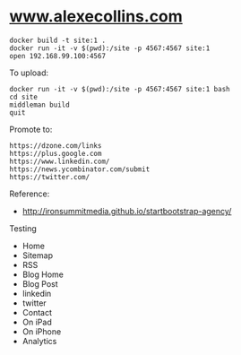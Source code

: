 www.alexecollins.com
====================

	docker build -t site:1 .
	docker run -it -v $(pwd):/site -p 4567:4567 site:1
	open 192.168.99.100:4567

To upload:

	docker run -it -v $(pwd):/site -p 4567:4567 site:1 bash
	cd site
	middleman build
	quit

Promote to:

	https://dzone.com/links
	https://plus.google.com
	https://www.linkedin.com/
	https://news.ycombinator.com/submit
	https://twitter.com/

Reference:

* http://ironsummitmedia.github.io/startbootstrap-agency/

Testing

* Home
* Sitemap
* RSS
* Blog Home
* Blog Post
* linkedin
* twitter
* Contact
* On iPad
* On iPhone
* Analytics
